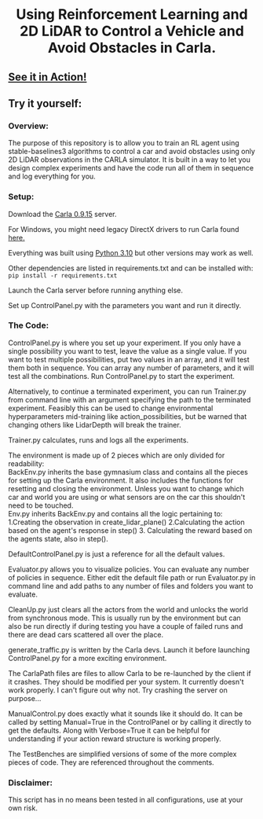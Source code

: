 # <p style="text-align: center;">Using Reinforcement Learning and 2D LiDAR to Control a Vehicle and Avoid Obstacles in Carla.</p>

## [See it in Action!](https://youtu.be/x7HeYeD4Tzs)

## Try it yourself:

### Overview:

The purpose of this repository is to allow you to train an RL agent using stable-baselines3 algorithms to control a car 
and avoid obstacles using only 2D LiDAR observations in the CARLA simulator. 
It is built in a way to let you design complex experiments and have the code run all of them in sequence 
and log everything for you.

### Setup:

Download the [Carla 0.9.15](https://github.com/carla-simulator/carla/releases/tag/0.9.15/) server.

For Windows, you might need legacy DirectX drivers to run Carla found 
[here.](https://www.microsoft.com/en-gb/download/details.aspx?id=35&irgwc=1&OCID=AIDcmm549zy227_aff_7815_119570&tduid=%28ir__wf1t6jfdiwkfdzevufswalhllm2xdqxerm0icgxq00%29%287815%29%28119570%29%285728363%29%28lwqs5u6ave03es170tipy%29&irclickid=_wf1t6jfdiwkfdzevufswalhllm2xdqxerm0icgxq00)

Everything was built using [Python 3.10](https://www.python.org/downloads/release/python-31011/) 
but other versions may work as well.

Other dependencies are listed in requirements.txt and can be installed with: `pip install -r requirements.txt`

Launch the Carla server before running anything else.

Set up ControlPanel.py with the parameters you want and run it directly.

### The Code:

ControlPanel.py is where you set up your experiment. If you only have a single possibility you want to test,
leave the value as a single value. If you want to test multiple possibilities, put two values in an array,
and it will test them both in sequence. You can array any number of parameters, and it will test all the combinations.
Run ControlPanel.py to start the experiment.

Alternatively, to continue a terminated experiment, you can run Trainer.py from command line with an argument specifying
the path to the terminated experiment. Feasibly this can be used to change environmental hyperparameters mid-training 
like action_possibilities, but be warned that changing others like LidarDepth will break the trainer.

Trainer.py calculates, runs and logs all the experiments.

The environment is made up of 2 pieces which are only divided for readability:\
BackEnv.py inherits the base gymnasium class and contains all the pieces for setting up the Carla environment. 
It also includes the functions for resetting and closing the environment. 
Unless you want to change which car and world you are using or what sensors are on the car this shouldn't need to be 
touched.\
Env.py inherits BackEnv.py and contains all the logic pertaining to: 1.Creating the observation in create_lidar_plane()
2.Calculating the action based on the agent's response in step() 3. Calculating the reward based on the agents state, 
also in step().

DefaultControlPanel.py is just a reference for all the default values.

Evaluator.py allows you to visualize policies. You can evaluate any number of policies in sequence.
Either edit the default file path or run Evaluator.py in command line and add paths to any number of files and folders
you want to evaluate.

CleanUp.py just clears all the actors from the world and unlocks the world from synchronous mode.
This is usually run by the environment but can also be run directly if during testing you have a couple of failed runs
and there are dead cars scattered all over the place.

generate_traffic.py is written by the Carla devs. 
Launch it before launching ControlPanel.py for a more exciting environment.

The CarlaPath files are files to allow Carla to be re-launched by the client if it crashes. 
They should be modified per your system. It currently doesn't work properly. I can't figure out why not.
Try crashing the server on purpose...

ManualControl.py does exactly what it sounds like it should do. It can be called by setting Manual=True in the 
ControlPanel or by calling it directly to get the defaults. Along with Verbose=True it can be helpful for understanding 
if your action reward structure is working properly.

The TestBenches are simplified versions of some of the more complex pieces of code. 
They are referenced throughout the comments.

### Disclaimer:

This script has in no means been tested in all configurations, use at your own risk.
